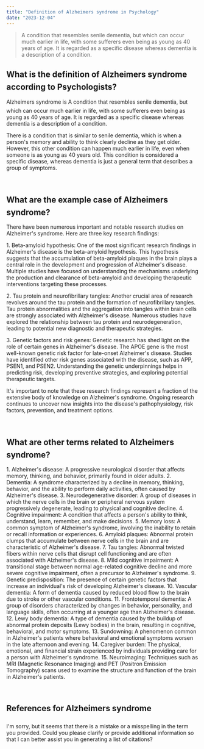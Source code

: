 ```yaml
---
title: "Definition of Alzheimers syndrome in Psychology"
date: "2023-12-04"
---
```


> A condition that resembles senile dementia, but which can occur much earlier in life, with some sufferers even being as young as 40 years of age. It is regarded as a specific disease whereas dementia is a description of a condition.

## What is the definition of Alzheimers syndrome according to Psychologists?

Alzheimers syndrome is A condition that resembles senile dementia, but which can occur much earlier in life, with some sufferers even being as young as 40 years of age. It is regarded as a specific disease whereas dementia is a description of a condition.

There is a condition that is similar to senile dementia, which is when a person's memory and ability to think clearly decline as they get older. However, this other condition can happen much earlier in life, even when someone is as young as 40 years old. This condition is considered a specific disease, whereas dementia is just a general term that describes a group of symptoms.

 

## What are the example case of Alzheimers syndrome?

There have been numerous important and notable research studies on Alzheimer's syndrome. Here are three key research findings:

1\. Beta-amyloid hypothesis: One of the most significant research findings in Alzheimer's disease is the beta-amyloid hypothesis. This hypothesis suggests that the accumulation of beta-amyloid plaques in the brain plays a central role in the development and progression of Alzheimer's disease. Multiple studies have focused on understanding the mechanisms underlying the production and clearance of beta-amyloid and developing therapeutic interventions targeting these processes.

2\. Tau protein and neurofibrillary tangles: Another crucial area of research revolves around the tau protein and the formation of neurofibrillary tangles. Tau protein abnormalities and the aggregation into tangles within brain cells are strongly associated with Alzheimer's disease. Numerous studies have explored the relationship between tau protein and neurodegeneration, leading to potential new diagnostic and therapeutic strategies.

3\. Genetic factors and risk genes: Genetic research has shed light on the role of certain genes in Alzheimer's disease. The APOE gene is the most well-known genetic risk factor for late-onset Alzheimer's disease. Studies have identified other risk genes associated with the disease, such as APP, PSEN1, and PSEN2. Understanding the genetic underpinnings helps in predicting risk, developing preventive strategies, and exploring potential therapeutic targets.

It's important to note that these research findings represent a fraction of the extensive body of knowledge on Alzheimer's syndrome. Ongoing research continues to uncover new insights into the disease's pathophysiology, risk factors, prevention, and treatment options.

 

## What are other terms related to Alzheimers syndrome?

1\. Alzheimer's disease: A progressive neurological disorder that affects memory, thinking, and behavior, primarily found in older adults. 2. Dementia: A syndrome characterized by a decline in memory, thinking, behavior, and the ability to perform daily activities, often caused by Alzheimer's disease. 3. Neurodegenerative disorder: A group of diseases in which the nerve cells in the brain or peripheral nervous system progressively degenerate, leading to physical and cognitive decline. 4. Cognitive impairment: A condition that affects a person's ability to think, understand, learn, remember, and make decisions. 5. Memory loss: A common symptom of Alzheimer's syndrome, involving the inability to retain or recall information or experiences. 6. Amyloid plaques: Abnormal protein clumps that accumulate between nerve cells in the brain and are characteristic of Alzheimer's disease. 7. Tau tangles: Abnormal twisted fibers within nerve cells that disrupt cell functioning and are often associated with Alzheimer's disease. 8. Mild cognitive impairment: A transitional stage between normal age-related cognitive decline and more severe cognitive impairment, often a precursor to Alzheimer's syndrome. 9. Genetic predisposition: The presence of certain genetic factors that increase an individual's risk of developing Alzheimer's disease. 10. Vascular dementia: A form of dementia caused by reduced blood flow to the brain due to stroke or other vascular conditions. 11. Frontotemporal dementia: A group of disorders characterized by changes in behavior, personality, and language skills, often occurring at a younger age than Alzheimer's disease. 12. Lewy body dementia: A type of dementia caused by the buildup of abnormal protein deposits (Lewy bodies) in the brain, resulting in cognitive, behavioral, and motor symptoms. 13. Sundowning: A phenomenon common in Alzheimer's patients where behavioral and emotional symptoms worsen in the late afternoon and evening. 14. Caregiver burden: The physical, emotional, and financial strain experienced by individuals providing care for a person with Alzheimer's syndrome. 15. Neuroimaging: Techniques such as MRI (Magnetic Resonance Imaging) and PET (Positron Emission Tomography) scans used to examine the structure and function of the brain in Alzheimer's patients.

 

## References for Alzheimers syndrome

I'm sorry, but it seems that there is a mistake or a misspelling in the term you provided. Could you please clarify or provide additional information so that I can better assist you in generating a list of citations?
